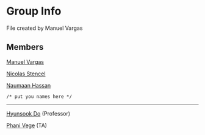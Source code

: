 # Group Info
File created by Manuel Vargas

## Members

[Manuel Vargas](#) 

[Nicolas Stencel](#)

[Naumaan Hassan](#)

`/* put you names here */`

------
[Hyunsook Do](#) (Professor)

[Phani Vege](#) (TA)
